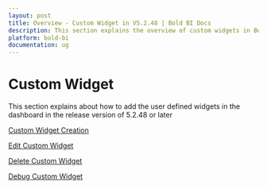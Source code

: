 ```yaml
---
layout: post
title: Overview - Custom Widget in V5.2.48 | Bold BI Docs
description: This section explains the overview of custom widgets in Bold BI v5.2.48 or later versions. Also, know about requirements for developing custom widget(s).
platform: bold-bi
documentation: ug
---
```


# Custom Widget

This section explains about how to add the user defined widgets in the dashboard in the release version of 5.2.48 or later

[Custom Widget Creation](/embedded-bi/visualizing-data/visualization-widgets/custom-widget/v5.2.48-or-later//create-new-custom-widget/)

[Edit Custom Widget](/embedded-bi/visualizing-data/visualization-widgets/custom-widget/v5.2.48-or-later/editing-existing-custom-widget/)

[Delete Custom Widget](/embedded-bi/visualizing-data/visualization-widgets/custom-widget/v5.2.48-or-later/delete-custom-widget/)

[Debug Custom Widget](/embedded-bi/visualizing-data/visualization-widgets/custom-widget/v5.2.48-or-later/debugging-custom-widget/)


